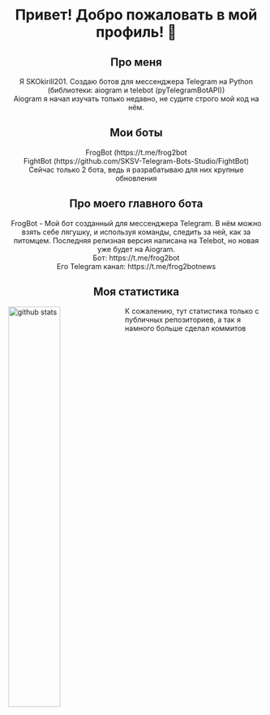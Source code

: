 <h1 align='center'>Привет! Добро пожаловать в мой профиль! 👋</h1>
<h2 align='center'>Про меня</h2>
<p align='center'>Я SKOkirill201. Создаю ботов для мессенджера Telegram на Python (библиотеки: aiogram и telebot (pyTelegramBotAPI)) <br>
Aiogram я начал изучать только недавно, не судите строго мой код на нём.</p>
<h2 align='center'>Мои боты</h2>
<p align='center'>FrogBot (https://t.me/frog2bot <br>
FightBot (https://github.com/SKSV-Telegram-Bots-Studio/FightBot) <br>
Сейчас только 2 бота, ведь я разрабатываю для них крупные обновления</p>
<h2 align='center'>Про моего главного бота</h2>
<p align='center'>FrogBot - Мой бот созданный для мессенджера Telegram. В нём можно взять себе лягушку, и используя команды, следить за ней, как за питомцем. Последняя релизная версия написана на Telebot, но новая уже будет на Aiogram. <br> Бот: https://t.me/frog2bot <br> Его Telegram канал: https://t.me/frog2botnews</p>
<h2 align='center'>Моя статистика</h2>
<img src="https://github-readme-stats.vercel.app/api?username=SKOkirill201&show_icons=true&theme=gotham" alt="github stats" width="45%" align="left"/>
<p>К сожалению, тут статистика только с публичных репозиториев, а так я намного больше сделал коммитов</p>
